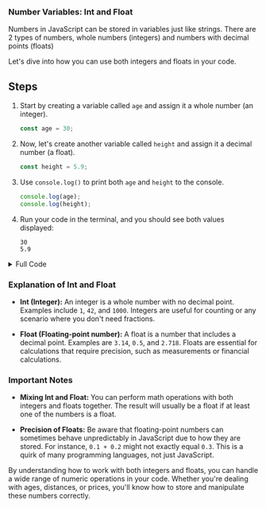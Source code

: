 ### Number Variables: Int and Float

Numbers in JavaScript can be stored in variables just like strings. There are 2 types of numbers, whole numbers (integers) and numbers with decimal points (floats)

 Let's dive into how you can use both integers and floats in your code.

## Steps

1. Start by creating a variable called `age` and assign it a whole number (an integer).

    ```javascript
    const age = 30;
    ```

2. Now, let's create another variable called `height` and assign it a decimal number (a float).

    ```javascript
    const height = 5.9;
    ```

3. Use `console.log()` to print both `age` and `height` to the console.

    ```javascript
    console.log(age);
    console.log(height);
    ```

4. Run your code in the terminal, and you should see both values displayed:

    ```
    30
    5.9
    ```

<details>
<summary>Full Code</summary>

```javascript
const age = 30;
const height = 5.9;
console.log(age);
console.log(height);
```
</details>

### Explanation of Int and Float

- **Int (Integer):** An integer is a whole number with no decimal point. Examples include `1`, `42`, and `1000`. Integers are useful for counting or any scenario where you don't need fractions.
  
- **Float (Floating-point number):** A float is a number that includes a decimal point. Examples are `3.14`, `0.5`, and `2.718`. Floats are essential for calculations that require precision, such as measurements or financial calculations.

### Important Notes

- **Mixing Int and Float:** You can perform math operations with both integers and floats together. The result will usually be a float if at least one of the numbers is a float.
  
- **Precision of Floats:** Be aware that floating-point numbers can sometimes behave unpredictably in JavaScript due to how they are stored. For instance, `0.1 + 0.2` might not exactly equal `0.3`. This is a quirk of many programming languages, not just JavaScript.

By understanding how to work with both integers and floats, you can handle a wide range of numeric operations in your code. Whether you're dealing with ages, distances, or prices, you'll know how to store and manipulate these numbers correctly.